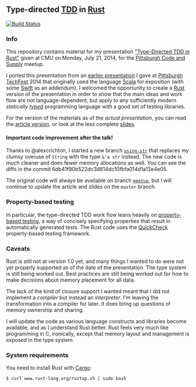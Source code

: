 ## Type-directed [TDD](http://en.wikipedia.org/wiki/Test-driven_development) in [Rust](http://www.rust-lang.org/)

[![Build Status](https://travis-ci.org/FranklinChen/type-directed-tdd-rust.png)](https://travis-ci.org/FranklinChen/type-directed-tdd-rust)

### Info

This repository contains material for my presentation ["Type-Directed TDD in Rust"](http://www.meetup.com/Pittsburgh-Code-Supply/events/183483622/) given at CMU on Monday, July 21, 2014, for the [Pittsburgh Code and Supply](http://www.codeandsupply.co/) meetup.

I ported this presentation from an [earlier presentation](https://github.com/FranklinChen/talk-on-type-directed-tdd-using-fizzbuzz) I gave at [Pittsburgh TechFest](http://pghtechfest.com/) 2014 that originally used the language [Scala](http://scala-lang.org/) for exposition (with some [Swift](http://developer.apple.com/swift/) as an addendum). I welcomed the opportunity to create a [Rust](http://www.rust-lang.org/) version of the presentation in order to show that the main ideas and work flow are *not* language-dependent, but apply to any sufficiently modern *statically [typed](http://en.wikipedia.org/wiki/Type_system)* programming language with a good set of testing libraries.

For the version of the materials as of the *actual presentation*, you can read the [article version](https://github.com/FranklinChen/type-directed-tdd-rust/blob/meetup/presentation/article.pdf). or look at the less complete [slides](https://github.com/FranklinChen/type-directed-tdd-rust/blob/meetup/presentation/presentation.pdf).

#### Important code improvement after the talk!

Thanks to @alexcrichton, I started a new branch [`using-str`](https://github.com/FranklinChen/type-directed-tdd-rust/tree/using-str) that replaces my clumsy overuse of `String` with the type `&'a str` instead. The new code is much cleaner and does fewer memory allocations as well. You can see the diffs in the commit 6db41f90b522dc3d814dc10fbfa014d1a13e4e05.

The original code will always be available on branch [`meetup`](https://github.com/FranklinChen/type-directed-tdd-rust/tree/meetup), but I will continue to update the article and slides on the `master` branch.

### Property-based testing

In particular, the type-directed TDD work flow leans heavily on [property-based testing](http://en.wikipedia.org/wiki/QuickCheck), a way of concisely specifying properties that result in automatically generated tests. The Rust code uses the [QuickCheck](https://github.com/BurntSushi/quickcheck) property-based testing framework.

### Caveats

Rust is still not at version 1.0 yet, and many things I wanted to do were not yet properly supported as of the date of the presentation. The type system is still being worked out. Best practices are still being worked out for how to make decisions about memory placement for all data.

The lack of the kind of closure support I wanted meant that I did not implement a *compiler* but instead an *interpreter*. I'm leaving the transformation into a compiler for later. It does bring up questions of memory ownership and sharing.

I will update the code as various language constructs and libraries become available, and as I understand Rust better. Rust feels very much like programming in C, ironically, except that memory layout and management is exposed in the type system.

### System requirements

You need to install Rust with [Cargo](http://crates.io/):

```
$ curl www.rust-lang.org/rustup.sh | sudo bash
```

